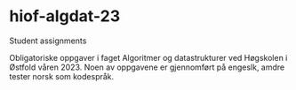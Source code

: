# hiof-algdat-23
Student assignments

Obligatoriske oppgaver i faget Algoritmer og datastrukturer ved Høgskolen i Østfold våren 2023.
Noen av oppgavene er gjennomført på engeslk, amdre tester norsk som kodespråk.
